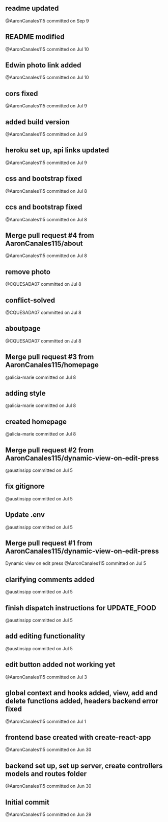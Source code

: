 
## readme updated
@AaronCanales115 committed on Sep 9

## README modified
@AaronCanales115 committed on Jul 10

## Edwin photo link added
@AaronCanales115 committed on Jul 10

## cors fixed
@AaronCanales115 committed on Jul 9 

## added build version
@AaronCanales115 committed on Jul 9

## heroku set up, api links updated
@AaronCanales115 committed on Jul 9

## css and bootstrap fixed
@AaronCanales115 committed on Jul 8

## ccs and bootstrap fixed
@AaronCanales115 committed on Jul 8

## Merge pull request #4 from AaronCanales115/about
@AaronCanales115 committed on Jul 8

## remove photo
@CQUESADA07 committed on Jul 8

## conflict-solved
@CQUESADA07 committed on Jul 8

## aboutpage
@CQUESADA07 committed on Jul 8

## Merge pull request #3 from AaronCanales115/homepage 
@alicia-marie committed on Jul 8

## adding style
@alicia-marie committed on Jul 8

## created homepage
@alicia-marie committed on Jul 8

## Merge pull request #2 from AaronCanales115/dynamic-view-on-edit-press 
@austinsipp committed on Jul 5

## fix gitignore
@austinsipp committed on Jul 5

## Update .env
@austinsipp committed on Jul 5

## Merge pull request #1 from AaronCanales115/dynamic-view-on-edit-press 
Dynamic view on edit press
@AaronCanales115 committed on Jul 5

## clarifying comments added
@austinsipp committed on Jul 5

## finish dispatch instructions for UPDATE_FOOD
@austinsipp committed on Jul 5

## add editing functionality
@austinsipp committed on Jul 5

## edit button added not working yet
@AaronCanales115 committed on Jul 3

## global context and hooks added, view, add and delete functions added, headers backend error fixed
@AaronCanales115 committed on Jul 1

## frontend base created with create-react-app
@AaronCanales115 committed on Jun 30

## backend set up, set up server, create controllers models and routes folder
@AaronCanales115 committed on Jun 30

## Initial commit
@AaronCanales115 committed on Jun 29